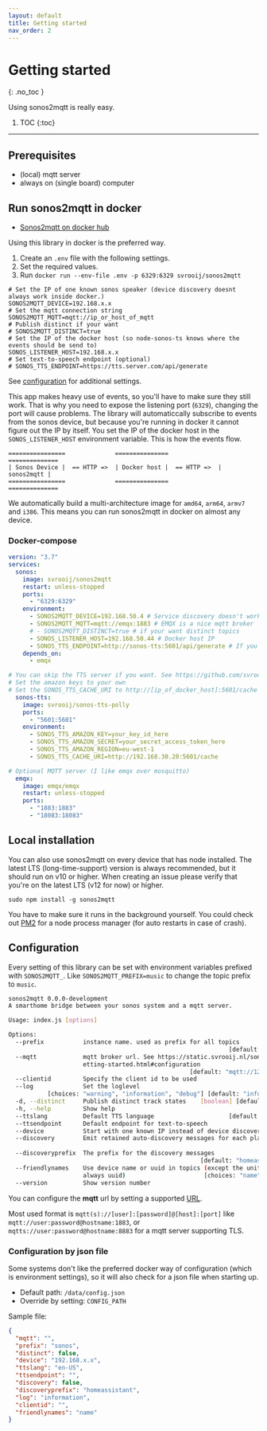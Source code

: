 ```yaml
---
layout: default
title: Getting started
nav_order: 2
---
```


# Getting started
{: .no_toc }

Using sonos2mqtt is really easy.

1. TOC
{:toc}

---

## Prerequisites

- (local) mqtt server
- always on (single board) computer

## Run sonos2mqtt in docker

- [Sonos2mqtt on docker hub](https://hub.docker.com/r/svrooij/sonos2mqtt)

Using this library in docker is the preferred way.

1. Create an `.env` file with the following settings.
2. Set the required values.
3. Run `docker run --env-file .env -p 6329:6329 svrooij/sonos2mqtt`

```shell
# Set the IP of one known sonos speaker (device discovery doesnt always work inside docker.)
SONOS2MQTT_DEVICE=192.168.x.x
# Set the mqtt connection string
SONOS2MQTT_MQTT=mqtt://ip_or_host_of_mqtt
# Publish distinct if your want
# SONOS2MQTT_DISTINCT=true
# Set the IP of the docker host (so node-sonos-ts knows where the events should be send to)
SONOS_LISTENER_HOST=192.168.x.x
# Set text-to-speech endpoint (optional)
# SONOS_TTS_ENDPOINT=https://tts.server.com/api/generate
```

See [configuration](#configuration) for additional settings.

This app makes heavy use of events, so you'll have to make sure they still work. That is why you need to expose the listening port (`6329`), changing the port will cause problems. The library will automaticcally subscribe to events from the sonos device, but because you're running in docker it cannot figure out the IP by itself. You set the IP of the docker host in the `SONOS_LISTENER_HOST` environment variable. This is how the events flow.

```
================              ===============              ==============
| Sonos Device |  == HTTP =>  | Docker host |  == HTTP =>  | sonos2mqtt |
================              ===============              ==============
```

We automatically build a multi-architecture image for `amd64`, `arm64`, `armv7` and `i386`. This means you can run sonos2mqtt in docker on almost any device.

### Docker-compose

```yaml
version: "3.7"
services:
  sonos:
    image: svrooij/sonos2mqtt
    restart: unless-stopped
    ports:
      - "6329:6329"
    environment:
      - SONOS2MQTT_DEVICE=192.168.50.4 # Service discovery doesn't work very well inside docker, so start with one device.
      - SONOS2MQTT_MQTT=mqtt://emqx:1883 # EMQX is a nice mqtt broker
      # - SONOS2MQTT_DISTINCT=true # if your want distinct topics
      - SONOS_LISTENER_HOST=192.168.50.44 # Docker host IP
      - SONOS_TTS_ENDPOINT=http://sonos-tts:5601/api/generate # If you deployed the TTS with the same docker-compose
    depends_on:
      - emqx

# You can skip the TTS server if you want. See https://github.com/svrooij/node-sonos-ts#text-to-speech
# Set the amazon keys to your own
# Set the SONOS_TTS_CACHE_URI to http://[ip_of_docker_host]:5601/cache
  sonos-tts:
    image: svrooij/sonos-tts-polly
    ports:
      - "5601:5601"
    environment:
      - SONOS_TTS_AMAZON_KEY=your_key_id_here
      - SONOS_TTS_AMAZON_SECRET=your_secret_access_token_here
      - SONOS_TTS_AMAZON_REGION=eu-west-1
      - SONOS_TTS_CACHE_URI=http://192.168.30.20:5601/cache

# Optional MQTT server (I like emqx over mosquitto)
  emqx:
    image: emqx/emqx
    restart: unless-stopped
    ports:
      - "1883:1883"
      - "18083:18083"
```

## Local installation

You can also use sonos2mqtt on every device that has node installed. The latest LTS (long-time-support) version is always recommended, but it should run on v10 or higher. When creating an issue please verify that you're on the latest LTS (v12 for now) or higher.

`sudo npm install -g sonos2mqtt`

You have to make sure it runs in the background yourself. You could check out [PM2](https://pm2.keymetrics.io/docs/usage/process-management/) for a node process manager (for auto restarts in case of crash).

## Configuration

Every setting of this library can be set with environment variables prefixed with `SONOS2MQTT_`. Like `SONOS2MQTT_PREFIX=music` to change the topic prefix to `music`.

```bash
sonos2mqtt 0.0.0-development
A smarthome bridge between your sonos system and a mqtt server.

Usage: index.js [options]

Options:
  --prefix           instance name. used as prefix for all topics
                                                              [default: "sonos"]
  --mqtt             mqtt broker url. See https://static.svrooij.nl/sonos2mqtt/g
                     etting-started.html#configuration
                                                   [default: "mqtt://127.0.0.1"]
  --clientid         Specify the client id to be used
  --log              Set the loglevel
           [choices: "warning", "information", "debug"] [default: "information"]
  -d, --distinct     Publish distinct track states    [boolean] [default: false]
  -h, --help         Show help                                         [boolean]
  --ttslang          Default TTS language                     [default: "en-US"]
  --ttsendpoint      Default endpoint for text-to-speech
  --device           Start with one known IP instead of device discovery.
  --discovery        Emit retained auto-discovery messages for each player.
                                                                       [boolean]
  --discoveryprefix  The prefix for the discovery messages
                                                      [default: "homeassistant"]
  --friendlynames    Use device name or uuid in topics (except the united topic,
                     always uuid)                      [choices: "name", "uuid"]
  --version          Show version number                               [boolean]
```

You can configure the **mqtt** url by setting a supported [URL](https://nodejs.org/api/url.html#url_constructor_new_url_input_base).

Most used format is `mqtt(s)://[user]:[password]@[host]:[port]` like `mqtt://user:password@hostname:1883`, or `mqtts://user:password@hostname:8883` for a mqtt server supporting TLS.

### Configuration by json file

Some systems don't like the preferred docker way of configuration (which is environment settings), so it will also check for a json file when starting up.

- Default path: `/data/config.json`
- Override by setting: `CONFIG_PATH`

Sample file:

```json
{
  "mqtt": "",
  "prefix": "sonos",
  "distinct": false,
  "device": "192.168.x.x",
  "ttslang": "en-US",
  "ttsendpoint": "",
  "discovery": false,
  "discoveryprefix": "homeassistant",
  "log": "information",
  "clientid": "",
  "friendlynames": "name"
}
```

